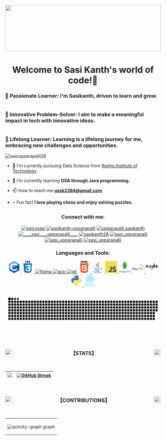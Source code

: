 
<a href="https://github.com/sasiupparapalli28">
<img src="https://www.animatedimages.org/data/media/134/animated-dividing-line-image-0073.gif" width="100%" height="150px"/>
</a>
<h1 align="center">Welcome to Sasi Kanth's world of code!🤖</h1>
<h3 align="left"> 🚀 Passionate Learner: I'm Sasikanth, driven to learn and grow. <br><br><br>
🤝 Innovative Problem-Solver: I aim to make a meaningful impact in tech with innovative ideas. <br><br><br>
🌈 Lifelong Learner: Learning is a lifelong journey for me, embracing new challenges and opportunities. 
</h3>

<p align="left"> <img src="https://komarev.com/ghpvc/?username=sasiupparapalli28&label=Profile%20views&color=0e75b6&style=flat" alt="sasiupparapalli28" /> </p>

- 🔭 I'm currently pursuing Data Science from [Raghu Institute of Technology](https://raghuenggcollege.com/)

- 🌱 I’m currently learning **DSA through Java programming.**

- 📫 How to reach me **ussk2284@gmail.com**

- ⚡ Fun fact **I love playing chess and enjoy solving puzzles.**

<h3 align="center">Connect with me:</h3>
<p align="center">
<a href="https://twitter.com/spicysasi" target="blank"><img align="center" src="https://raw.githubusercontent.com/rahuldkjain/github-profile-readme-generator/master/src/images/icons/Social/twitter.svg" alt="spicysasi" height="30" width="40" /></a>
<a href="https://linkedin.com/in/sasikanth-upparapalli" target="blank"><img align="center" src="https://raw.githubusercontent.com/rahuldkjain/github-profile-readme-generator/master/src/images/icons/Social/linked-in-alt.svg" alt="sasikanth-upparapalli" height="30" width="40" /></a>
<a href="https://fb.com/upparapalli.sasikanth" target="blank"><img align="center" src="https://raw.githubusercontent.com/rahuldkjain/github-profile-readme-generator/master/src/images/icons/Social/facebook.svg" alt="upparapalli.sasikanth" height="30" width="40" /></a>
<a href="https://instagram.com/____sasi____upparapalli____" target="blank"><img align="center" src="https://raw.githubusercontent.com/rahuldkjain/github-profile-readme-generator/master/src/images/icons/Social/instagram.svg" alt="____sasi____upparapalli____" height="30" width="40" /></a>
<a href="https://www.codechef.com/users/sasikanth28" target="blank"><img align="center" src="https://cdn.jsdelivr.net/npm/simple-icons@3.1.0/icons/codechef.svg" alt="sasikanth28" height="30" width="40" /></a>
<a href="https://www.hackerrank.com/sasi_upparapalli" target="blank"><img align="center" src="https://raw.githubusercontent.com/rahuldkjain/github-profile-readme-generator/master/src/images/icons/Social/hackerrank.svg" alt="sasi_upparapalli" height="30" width="40" /></a>
<a href="https://codeforces.com/profile/sasi_upparapalli" target="blank"><img align="center" src="https://raw.githubusercontent.com/rahuldkjain/github-profile-readme-generator/master/src/images/icons/Social/codeforces.svg" alt="sasi_upparapalli" height="30" width="40" /></a>
<a href="https://www.leetcode.com/sasi_upparapalli" target="blank"><img align="center" src="https://raw.githubusercontent.com/rahuldkjain/github-profile-readme-generator/master/src/images/icons/Social/leet-code.svg" alt="sasi_upparapalli" height="30" width="40" /></a>
</p>

<h3 align="center">Languages and Tools:</h3>
<div align="center">
 <p align="center"> <a href="https://www.cprogramming.com/" target="_blank" rel="noreferrer"> <img src="https://raw.githubusercontent.com/devicons/devicon/master/icons/c/c-original.svg" alt="c" width="40" height="40"/> </a> <a href="https://www.w3schools.com/css/" target="_blank" rel="noreferrer"> <img src="https://raw.githubusercontent.com/devicons/devicon/master/icons/css3/css3-original-wordmark.svg" alt="css3" width="40" height="40"/> </a> <a href="https://www.figma.com/" target="_blank" rel="noreferrer"> <img src="https://www.vectorlogo.zone/logos/figma/figma-icon.svg" alt="figma" width="40" height="40"/> </a> <a href="https://cloud.google.com" target="_blank" rel="noreferrer"> <img src="https://www.vectorlogo.zone/logos/google_cloud/google_cloud-icon.svg" alt="gcp" width="40" height="40"/> </a> <a href="https://git-scm.com/" target="_blank" rel="noreferrer"> <img src="https://www.vectorlogo.zone/logos/git-scm/git-scm-icon.svg" alt="git" width="40" height="40"/> </a> <a href="https://www.w3.org/html/" target="_blank" rel="noreferrer"> <img src="https://raw.githubusercontent.com/devicons/devicon/master/icons/html5/html5-original-wordmark.svg" alt="html5" width="40" height="40"/> </a> <a href="https://www.java.com" target="_blank" rel="noreferrer"> <img src="https://raw.githubusercontent.com/devicons/devicon/master/icons/java/java-original.svg" alt="java" width="40" height="40"/> </a> <a href="https://developer.mozilla.org/en-US/docs/Web/JavaScript" target="_blank" rel="noreferrer"> <img src="https://raw.githubusercontent.com/devicons/devicon/master/icons/javascript/javascript-original.svg" alt="javascript" width="40" height="40"/> </a> <a href="https://www.mongodb.com/" target="_blank" rel="noreferrer"> <img src="https://raw.githubusercontent.com/devicons/devicon/master/icons/mongodb/mongodb-original-wordmark.svg" alt="mongodb" width="40" height="40"/> </a> <a href="https://www.mysql.com/" target="_blank" rel="noreferrer"> <img src="https://raw.githubusercontent.com/devicons/devicon/master/icons/mysql/mysql-original-wordmark.svg" alt="mysql" width="40" height="40"/> </a> <a href="https://nodejs.org" target="_blank" rel="noreferrer"> <img src="https://raw.githubusercontent.com/devicons/devicon/master/icons/nodejs/nodejs-original-wordmark.svg" alt="nodejs" width="40" height="40"/> </a> <a href="https://www.python.org" target="_blank" rel="noreferrer"> <img src="https://raw.githubusercontent.com/devicons/devicon/master/icons/python/python-original.svg" alt="python" width="40" height="40"/> </a> <a href="https://reactjs.org/" target="_blank" rel="noreferrer"> <img src="https://raw.githubusercontent.com/devicons/devicon/master/icons/react/react-original-wordmark.svg" alt="react" width="40" height="40"/> </a> </p>



###
<div align="center">
  <picture>
    <source media="(prefers-color-scheme: dark)" srcset="https://raw.githubusercontent.com/sasiupparapalli28/sasiupparapalli28/output/github-snake-dark.svg" />
    <source media="(prefers-color-scheme: light)" srcset="https://raw.githubusercontent.com/sasiupparapalli28/sasiupparapalli28/output/github-snake.svg" />
    <img alt="GitHub Snake Animation" src="https://raw.githubusercontent.com/sasiupparapalli28/sasiupparapalli28/output/github-snake.svg" />
  </picture>
</div>


###
<a href="https://github.com/sasiupparapalli28">
<img src="https://www.animatedimages.org/data/media/134/animated-dividing-line-image-0239.gif" width="100%" height="3px"/>
</a>

<h3 align="center">
 <a href="https://github.com/sasiupparapalli28">
<img src="https://media.tenor.com/SNL9_xhZl9oAAAAi/waving-hand-light-skin-tone.gif" width="26" height="26" align="left" /> 
    </a>
 
<a href="https://github.com/sasiupparapalli28">
  <img src="https://media.tenor.com/SNL9_xhZl9oAAAAi/waving-hand-light-skin-tone.gif" width="22" height="22" align="right" />
    </a>
【﻿STATS】 
</h3>

<a href="https://github.com/sasiupparapalli28">
<img src="https://www.animatedimages.org/data/media/134/animated-dividing-line-image-0239.gif" width="100%" height="3px"  />
</a>

<!-- Adding Github Stats and Streak Stats -->

| <img src="https://github-readme-stats.vercel.app/api?username=sasiupparapalli28&theme=tokyonight&bg_color=0d1117&title_color=ff0000&text_color=ffffff&icon_color=ff0000"> |[![GitHub Streak](https://git-hub-streak-stats.vercel.app?user=sasiupparapalli28&border_radius=6.5)](https://git.io/streak-stats)|
| --- | ---- |

<!-- Adding Readme Stats and Profile Summary -->
</a>
</p>

<!--Stats Section End-->


<!--Contributions Section Start -->
<a href="https://github.com/sasiupparapalli28">
<img src="https://www.animatedimages.org/data/media/134/animated-dividing-line-image-0239.gif" width="100%" height="3px"/>
</a>

<h3 align="center">
 <a href="https://github.com/sasiupparapalli28">
<img src="https://media.tenor.com/SNL9_xhZl9oAAAAi/waving-hand-light-skin-tone.gif" width="26" height="26" align="left" /> 
    </a>
 
<a href="https://github.com/sasiupparapalli28">
  <img src="https://media.tenor.com/SNL9_xhZl9oAAAAi/waving-hand-light-skin-tone.gif" width="22" height="22" align="right" />
    </a>
【CONTRIBUTIONS】
</h3>
<a href="https://github.com/sasiupparapalli28">
<img src="https://www.animatedimages.org/data/media/134/animated-dividing-line-image-0239.gif" width="100%" height="3px"/>
</a>

<table width="100%" align="center">
<tr>
<td>
<p><img align="center" src="https://github-readme-activity-graph.vercel.app/graph?username=sasiupparapalli28&radius=16&bg_color=0d1117&color=ffffff&line=ff0000&point=facc15&area_color=ff000033&theme=github-dark&area=true&order=5" height="300" alt="activity-graph graph" /></p>
</td>
</tr>
</table>
